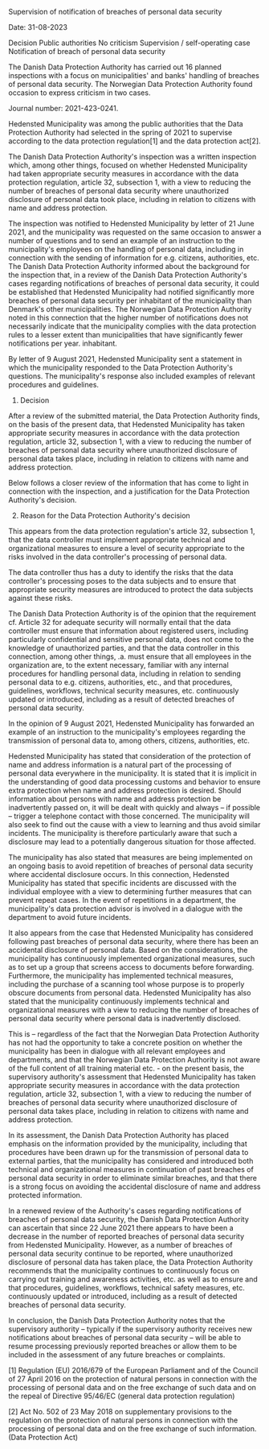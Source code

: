 Supervision of notification of breaches of personal data security

Date: 31-08-2023

Decision Public authorities No criticism Supervision / self-operating case Notification of breach of personal data security

The Danish Data Protection Authority has carried out 16 planned inspections with a focus on municipalities' and banks' handling of breaches of personal data security. The Norwegian Data Protection Authority found occasion to express criticism in two cases.

Journal number: 2021-423-0241.

Hedensted Municipality was among the public authorities that the Data Protection Authority had selected in the spring of 2021 to supervise according to the data protection regulation\[1\] and the data protection act\[2\].

The Danish Data Protection Authority's inspection was a written inspection which, among other things, focused on whether Hedensted Municipality had taken appropriate security measures in accordance with the data protection regulation, article 32, subsection 1, with a view to reducing the number of breaches of personal data security where unauthorized disclosure of personal data took place, including in relation to citizens with name and address protection.

The inspection was notified to Hedensted Municipality by letter of 21 June 2021, and the municipality was requested on the same occasion to answer a number of questions and to send an example of an instruction to the municipality's employees on the handling of personal data, including in connection with the sending of information for e.g. citizens, authorities, etc. The Danish Data Protection Authority informed about the background for the inspection that, in a review of the Danish Data Protection Authority's cases regarding notifications of breaches of personal data security, it could be established that Hedensted Municipality had notified significantly more breaches of personal data security per inhabitant of the municipality than Denmark's other municipalities. The Norwegian Data Protection Authority noted in this connection that the higher number of notifications does not necessarily indicate that the municipality complies with the data protection rules to a lesser extent than municipalities that have significantly fewer notifications per year. inhabitant.

By letter of 9 August 2021, Hedensted Municipality sent a statement in which the municipality responded to the Data Protection Authority's questions. The municipality's response also included examples of relevant procedures and guidelines.

1. Decision

After a review of the submitted material, the Data Protection Authority finds, on the basis of the present data, that Hedensted Municipality has taken appropriate security measures in accordance with the data protection regulation, article 32, subsection 1, with a view to reducing the number of breaches of personal data security where unauthorized disclosure of personal data takes place, including in relation to citizens with name and address protection.

Below follows a closer review of the information that has come to light in connection with the inspection, and a justification for the Data Protection Authority's decision.

2. Reason for the Data Protection Authority's decision

This appears from the data protection regulation's article 32, subsection 1, that the data controller must implement appropriate technical and organizational measures to ensure a level of security appropriate to the risks involved in the data controller's processing of personal data.

The data controller thus has a duty to identify the risks that the data controller's processing poses to the data subjects and to ensure that appropriate security measures are introduced to protect the data subjects against these risks.

The Danish Data Protection Authority is of the opinion that the requirement cf. Article 32 for adequate security will normally entail that the data controller must ensure that information about registered users, including particularly confidential and sensitive personal data, does not come to the knowledge of unauthorized parties, and that the data controller in this connection, among other things, .a. must ensure that all employees in the organization are, to the extent necessary, familiar with any internal procedures for handling personal data, including in relation to sending personal data to e.g. citizens, authorities, etc., and that procedures, guidelines, workflows, technical security measures, etc. continuously updated or introduced, including as a result of detected breaches of personal data security.

In the opinion of 9 August 2021, Hedensted Municipality has forwarded an example of an instruction to the municipality's employees regarding the transmission of personal data to, among others, citizens, authorities, etc.

Hedensted Municipality has stated that consideration of the protection of name and address information is a natural part of the processing of personal data everywhere in the municipality. It is stated that it is implicit in the understanding of good data processing customs and behavior to ensure extra protection when name and address protection is desired. Should information about persons with name and address protection be inadvertently passed on, it will be dealt with quickly and always – if possible – trigger a telephone contact with those concerned. The municipality will also seek to find out the cause with a view to learning and thus avoid similar incidents. The municipality is therefore particularly aware that such a disclosure may lead to a potentially dangerous situation for those affected.

The municipality has also stated that measures are being implemented on an ongoing basis to avoid repetition of breaches of personal data security where accidental disclosure occurs. In this connection, Hedensted Municipality has stated that specific incidents are discussed with the individual employee with a view to determining further measures that can prevent repeat cases. In the event of repetitions in a department, the municipality's data protection advisor is involved in a dialogue with the department to avoid future incidents.

It also appears from the case that Hedensted Municipality has considered following past breaches of personal data security, where there has been an accidental disclosure of personal data. Based on the considerations, the municipality has continuously implemented organizational measures, such as to set up a group that screens access to documents before forwarding. Furthermore, the municipality has implemented technical measures, including the purchase of a scanning tool whose purpose is to properly obscure documents from personal data. Hedensted Municipality has also stated that the municipality continuously implements technical and organizational measures with a view to reducing the number of breaches of personal data security where personal data is inadvertently disclosed.

This is – regardless of the fact that the Norwegian Data Protection Authority has not had the opportunity to take a concrete position on whether the municipality has been in dialogue with all relevant employees and departments, and that the Norwegian Data Protection Authority is not aware of the full content of all training material etc. - on the present basis, the supervisory authority's assessment that Hedensted Municipality has taken appropriate security measures in accordance with the data protection regulation, article 32, subsection 1, with a view to reducing the number of breaches of personal data security where unauthorized disclosure of personal data takes place, including in relation to citizens with name and address protection.

In its assessment, the Danish Data Protection Authority has placed emphasis on the information provided by the municipality, including that procedures have been drawn up for the transmission of personal data to external parties, that the municipality has considered and introduced both technical and organizational measures in continuation of past breaches of personal data security in order to eliminate similar breaches, and that there is a strong focus on avoiding the accidental disclosure of name and address protected information.

In a renewed review of the Authority's cases regarding notifications of breaches of personal data security, the Danish Data Protection Authority can ascertain that since 22 June 2021 there appears to have been a decrease in the number of reported breaches of personal data security from Hedensted Municipality. However, as a number of breaches of personal data security continue to be reported, where unauthorized disclosure of personal data has taken place, the Data Protection Authority recommends that the municipality continues to continuously focus on carrying out training and awareness activities, etc. as well as to ensure and that procedures, guidelines, workflows, technical safety measures, etc. continuously updated or introduced, including as a result of detected breaches of personal data security.

In conclusion, the Danish Data Protection Authority notes that the supervisory authority – typically if the supervisory authority receives new notifications about breaches of personal data security – will be able to resume processing previously reported breaches or allow them to be included in the assessment of any future breaches or complaints.

\[1\] Regulation (EU) 2016/679 of the European Parliament and of the Council of 27 April 2016 on the protection of natural persons in connection with the processing of personal data and on the free exchange of such data and on the repeal of Directive 95/46/EC (general data protection regulation)

\[2\] Act No. 502 of 23 May 2018 on supplementary provisions to the regulation on the protection of natural persons in connection with the processing of personal data and on the free exchange of such information. (Data Protection Act)
